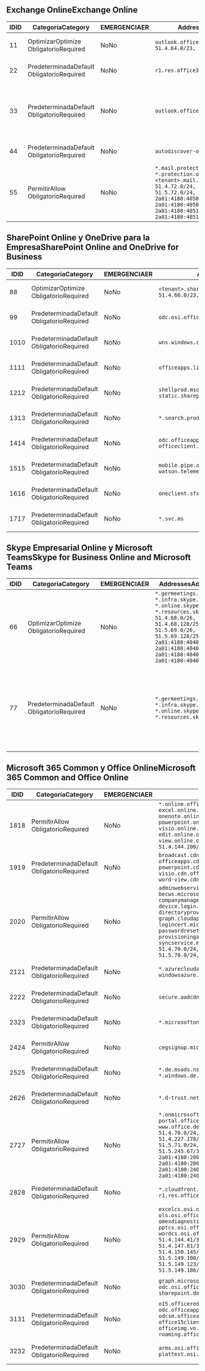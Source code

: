 <!--THIS FILE IS AUTOMATICALLY GENERATED. MANUAL CHANGES WILL BE OVERWRITTEN.-->
<!--Please contact the Office 365 Endpoints team with any questions.-->
<!--Germany endpoints version 2018102900-->
<!--File generated 2018-10-29 14:00:48.2245-->

## <a name="exchange-online"></a><span data-ttu-id="45602-101">Exchange Online</span><span class="sxs-lookup"><span data-stu-id="45602-101">Exchange Online</span></span>

<span data-ttu-id="45602-102">ID</span><span class="sxs-lookup"><span data-stu-id="45602-102">ID</span></span> | <span data-ttu-id="45602-103">Categoría</span><span class="sxs-lookup"><span data-stu-id="45602-103">Category</span></span> | <span data-ttu-id="45602-104">EMERGENCIA</span><span class="sxs-lookup"><span data-stu-id="45602-104">ER</span></span> | <span data-ttu-id="45602-105">Addresses</span><span class="sxs-lookup"><span data-stu-id="45602-105">Addresses</span></span> | <span data-ttu-id="45602-106">Puertos</span><span class="sxs-lookup"><span data-stu-id="45602-106">Ports</span></span>
-- | -------------------- | -- | ------------------------------------------------------------------------------------------------------------------------------------------------------------------------------------------------------------------------------------------------------------ | -------------------------------
<span data-ttu-id="45602-107">1</span><span class="sxs-lookup"><span data-stu-id="45602-107">1</span></span> | <span data-ttu-id="45602-108">Optimizar</span><span class="sxs-lookup"><span data-stu-id="45602-108">Optimize</span></span><BR><span data-ttu-id="45602-109">Obligatorio</span><span class="sxs-lookup"><span data-stu-id="45602-109">Required</span></span> | <span data-ttu-id="45602-110">No</span><span class="sxs-lookup"><span data-stu-id="45602-110">No</span></span> | `outlook.office.de`<BR>`51.4.64.0/23, 51.5.64.0/23` | <span data-ttu-id="45602-111">**TCP:** 443, 80</span><span class="sxs-lookup"><span data-stu-id="45602-111">**TCP:** 443, 80</span></span>
<span data-ttu-id="45602-112">2</span><span class="sxs-lookup"><span data-stu-id="45602-112">2</span></span> | <span data-ttu-id="45602-113">Predeterminada</span><span class="sxs-lookup"><span data-stu-id="45602-113">Default</span></span><BR><span data-ttu-id="45602-114">Obligatorio</span><span class="sxs-lookup"><span data-stu-id="45602-114">Required</span></span> | <span data-ttu-id="45602-115">No</span><span class="sxs-lookup"><span data-stu-id="45602-115">No</span></span> | `r1.res.office365.com` | <span data-ttu-id="45602-116">**TCP:** 443, 80</span><span class="sxs-lookup"><span data-stu-id="45602-116">**TCP:** 443, 80</span></span>
<span data-ttu-id="45602-117">3</span><span class="sxs-lookup"><span data-stu-id="45602-117">3</span></span> | <span data-ttu-id="45602-118">Predeterminada</span><span class="sxs-lookup"><span data-stu-id="45602-118">Default</span></span><BR><span data-ttu-id="45602-119">Obligatorio</span><span class="sxs-lookup"><span data-stu-id="45602-119">Required</span></span> | <span data-ttu-id="45602-120">No</span><span class="sxs-lookup"><span data-stu-id="45602-120">No</span></span> | `outlook.office.de` | <span data-ttu-id="45602-121">**TCP:** 143, 25, 587, 993, 995</span><span class="sxs-lookup"><span data-stu-id="45602-121">**TCP:** 143, 25, 587, 993, 995</span></span>
<span data-ttu-id="45602-122">4</span><span class="sxs-lookup"><span data-stu-id="45602-122">4</span></span> | <span data-ttu-id="45602-123">Predeterminada</span><span class="sxs-lookup"><span data-stu-id="45602-123">Default</span></span><BR><span data-ttu-id="45602-124">Obligatorio</span><span class="sxs-lookup"><span data-stu-id="45602-124">Required</span></span> | <span data-ttu-id="45602-125">No</span><span class="sxs-lookup"><span data-stu-id="45602-125">No</span></span> | `autodiscover-outlook.office.de` | <span data-ttu-id="45602-126">**TCP:** 443, 80</span><span class="sxs-lookup"><span data-stu-id="45602-126">**TCP:** 443, 80</span></span>
<span data-ttu-id="45602-127">5</span><span class="sxs-lookup"><span data-stu-id="45602-127">5</span></span> | <span data-ttu-id="45602-128">Permitir</span><span class="sxs-lookup"><span data-stu-id="45602-128">Allow</span></span><BR><span data-ttu-id="45602-129">Obligatorio</span><span class="sxs-lookup"><span data-stu-id="45602-129">Required</span></span> | <span data-ttu-id="45602-130">No</span><span class="sxs-lookup"><span data-stu-id="45602-130">No</span></span> | `*.mail.protection.outlook.de, *.protection.outlook.de, <tenant>.mail.protection.outlook.de`<BR>`51.4.72.0/24, 51.4.80.0/27, 51.5.72.0/24, 51.5.80.0/27, 2a01:4180:4050:400::/64, 2a01:4180:4050:800::/64, 2a01:4180:4051:400::/64, 2a01:4180:4051:800::/64` | <span data-ttu-id="45602-131">**TCP:** 25, 443</span><span class="sxs-lookup"><span data-stu-id="45602-131">**TCP:** 25, 443</span></span>

## <a name="sharepoint-online-and-onedrive-for-business"></a><span data-ttu-id="45602-132">SharePoint Online y OneDrive para la Empresa</span><span class="sxs-lookup"><span data-stu-id="45602-132">SharePoint Online and OneDrive for Business</span></span>

<span data-ttu-id="45602-133">ID</span><span class="sxs-lookup"><span data-stu-id="45602-133">ID</span></span> | <span data-ttu-id="45602-134">Categoría</span><span class="sxs-lookup"><span data-stu-id="45602-134">Category</span></span> | <span data-ttu-id="45602-135">EMERGENCIA</span><span class="sxs-lookup"><span data-stu-id="45602-135">ER</span></span> | <span data-ttu-id="45602-136">Addresses</span><span class="sxs-lookup"><span data-stu-id="45602-136">Addresses</span></span> | <span data-ttu-id="45602-137">Puertos</span><span class="sxs-lookup"><span data-stu-id="45602-137">Ports</span></span>
-- | -------------------- | -- | ------------------------------------------------------------------------------ | ----------------
<span data-ttu-id="45602-138">8</span><span class="sxs-lookup"><span data-stu-id="45602-138">8</span></span> | <span data-ttu-id="45602-139">Optimizar</span><span class="sxs-lookup"><span data-stu-id="45602-139">Optimize</span></span><BR><span data-ttu-id="45602-140">Obligatorio</span><span class="sxs-lookup"><span data-stu-id="45602-140">Required</span></span> | <span data-ttu-id="45602-141">No</span><span class="sxs-lookup"><span data-stu-id="45602-141">No</span></span> | `<tenant>.sharepoint.de`<BR>`51.4.66.0/23, 51.5.66.0/23` | <span data-ttu-id="45602-142">**TCP:** 443, 80</span><span class="sxs-lookup"><span data-stu-id="45602-142">**TCP:** 443, 80</span></span>
<span data-ttu-id="45602-143">9</span><span class="sxs-lookup"><span data-stu-id="45602-143">9</span></span> | <span data-ttu-id="45602-144">Predeterminada</span><span class="sxs-lookup"><span data-stu-id="45602-144">Default</span></span><BR><span data-ttu-id="45602-145">Obligatorio</span><span class="sxs-lookup"><span data-stu-id="45602-145">Required</span></span> | <span data-ttu-id="45602-146">No</span><span class="sxs-lookup"><span data-stu-id="45602-146">No</span></span> | `odc.osi.office.de` | <span data-ttu-id="45602-147">**TCP:** 443, 80</span><span class="sxs-lookup"><span data-stu-id="45602-147">**TCP:** 443, 80</span></span>
<span data-ttu-id="45602-148">10</span><span class="sxs-lookup"><span data-stu-id="45602-148">10</span></span> | <span data-ttu-id="45602-149">Predeterminada</span><span class="sxs-lookup"><span data-stu-id="45602-149">Default</span></span><BR><span data-ttu-id="45602-150">Obligatorio</span><span class="sxs-lookup"><span data-stu-id="45602-150">Required</span></span> | <span data-ttu-id="45602-151">No</span><span class="sxs-lookup"><span data-stu-id="45602-151">No</span></span> | `wns.windows.com` | <span data-ttu-id="45602-152">**TCP:** 443, 80</span><span class="sxs-lookup"><span data-stu-id="45602-152">**TCP:** 443, 80</span></span>
<span data-ttu-id="45602-153">11</span><span class="sxs-lookup"><span data-stu-id="45602-153">11</span></span> | <span data-ttu-id="45602-154">Predeterminada</span><span class="sxs-lookup"><span data-stu-id="45602-154">Default</span></span><BR><span data-ttu-id="45602-155">Obligatorio</span><span class="sxs-lookup"><span data-stu-id="45602-155">Required</span></span> | <span data-ttu-id="45602-156">No</span><span class="sxs-lookup"><span data-stu-id="45602-156">No</span></span> | `officeapps.live.com` | <span data-ttu-id="45602-157">**TCP:** 443, 80</span><span class="sxs-lookup"><span data-stu-id="45602-157">**TCP:** 443, 80</span></span>
<span data-ttu-id="45602-158">12</span><span class="sxs-lookup"><span data-stu-id="45602-158">12</span></span> | <span data-ttu-id="45602-159">Predeterminada</span><span class="sxs-lookup"><span data-stu-id="45602-159">Default</span></span><BR><span data-ttu-id="45602-160">Obligatorio</span><span class="sxs-lookup"><span data-stu-id="45602-160">Required</span></span> | <span data-ttu-id="45602-161">No</span><span class="sxs-lookup"><span data-stu-id="45602-161">No</span></span> | `shellprod.msocdn.de, spoprod-a.akamaihd.net, static.sharepointonline.com` | <span data-ttu-id="45602-162">**TCP:** 443, 80</span><span class="sxs-lookup"><span data-stu-id="45602-162">**TCP:** 443, 80</span></span>
<span data-ttu-id="45602-163">13</span><span class="sxs-lookup"><span data-stu-id="45602-163">13</span></span> | <span data-ttu-id="45602-164">Predeterminada</span><span class="sxs-lookup"><span data-stu-id="45602-164">Default</span></span><BR><span data-ttu-id="45602-165">Obligatorio</span><span class="sxs-lookup"><span data-stu-id="45602-165">Required</span></span> | <span data-ttu-id="45602-166">No</span><span class="sxs-lookup"><span data-stu-id="45602-166">No</span></span> | `*.search.production.de.azuretrafficmanager.de` | <span data-ttu-id="45602-167">**TCP:** 443</span><span class="sxs-lookup"><span data-stu-id="45602-167">**TCP:** 443</span></span>
<span data-ttu-id="45602-168">14</span><span class="sxs-lookup"><span data-stu-id="45602-168">14</span></span> | <span data-ttu-id="45602-169">Predeterminada</span><span class="sxs-lookup"><span data-stu-id="45602-169">Default</span></span><BR><span data-ttu-id="45602-170">Obligatorio</span><span class="sxs-lookup"><span data-stu-id="45602-170">Required</span></span> | <span data-ttu-id="45602-171">No</span><span class="sxs-lookup"><span data-stu-id="45602-171">No</span></span> | `odc.officeapps.live.com, officeclient.microsoft.com` | <span data-ttu-id="45602-172">**TCP:** 443, 80</span><span class="sxs-lookup"><span data-stu-id="45602-172">**TCP:** 443, 80</span></span>
<span data-ttu-id="45602-173">15</span><span class="sxs-lookup"><span data-stu-id="45602-173">15</span></span> | <span data-ttu-id="45602-174">Predeterminada</span><span class="sxs-lookup"><span data-stu-id="45602-174">Default</span></span><BR><span data-ttu-id="45602-175">Obligatorio</span><span class="sxs-lookup"><span data-stu-id="45602-175">Required</span></span> | <span data-ttu-id="45602-176">No</span><span class="sxs-lookup"><span data-stu-id="45602-176">No</span></span> | `mobile.pipe.aria.microsoft.com, ssw.live.com, watson.telemetry.microsoft.com` | <span data-ttu-id="45602-177">**TCP:** 443, 80</span><span class="sxs-lookup"><span data-stu-id="45602-177">**TCP:** 443, 80</span></span>
<span data-ttu-id="45602-178">16</span><span class="sxs-lookup"><span data-stu-id="45602-178">16</span></span> | <span data-ttu-id="45602-179">Predeterminada</span><span class="sxs-lookup"><span data-stu-id="45602-179">Default</span></span><BR><span data-ttu-id="45602-180">Obligatorio</span><span class="sxs-lookup"><span data-stu-id="45602-180">Required</span></span> | <span data-ttu-id="45602-181">No</span><span class="sxs-lookup"><span data-stu-id="45602-181">No</span></span> | `oneclient.sfx.ms` | <span data-ttu-id="45602-182">**TCP:** 443, 80</span><span class="sxs-lookup"><span data-stu-id="45602-182">**TCP:** 443, 80</span></span>
<span data-ttu-id="45602-183">17</span><span class="sxs-lookup"><span data-stu-id="45602-183">17</span></span> | <span data-ttu-id="45602-184">Predeterminada</span><span class="sxs-lookup"><span data-stu-id="45602-184">Default</span></span><BR><span data-ttu-id="45602-185">Obligatorio</span><span class="sxs-lookup"><span data-stu-id="45602-185">Required</span></span> | <span data-ttu-id="45602-186">No</span><span class="sxs-lookup"><span data-stu-id="45602-186">No</span></span> | `*.svc.ms` | <span data-ttu-id="45602-187">**TCP:** 443, 80</span><span class="sxs-lookup"><span data-stu-id="45602-187">**TCP:** 443, 80</span></span>

## <a name="skype-for-business-online-and-microsoft-teams"></a><span data-ttu-id="45602-188">Skype Empresarial Online y Microsoft Teams</span><span class="sxs-lookup"><span data-stu-id="45602-188">Skype for Business Online and Microsoft Teams</span></span>

<span data-ttu-id="45602-189">ID</span><span class="sxs-lookup"><span data-stu-id="45602-189">ID</span></span> | <span data-ttu-id="45602-190">Categoría</span><span class="sxs-lookup"><span data-stu-id="45602-190">Category</span></span> | <span data-ttu-id="45602-191">EMERGENCIA</span><span class="sxs-lookup"><span data-stu-id="45602-191">ER</span></span> | <span data-ttu-id="45602-192">Addresses</span><span class="sxs-lookup"><span data-stu-id="45602-192">Addresses</span></span> | <span data-ttu-id="45602-193">Puertos</span><span class="sxs-lookup"><span data-stu-id="45602-193">Ports</span></span>
-- | -------------------- | -- | ----------------------------------------------------------------------------------------------------------------------------------------------------------------------------------------------------------------------------------------------- | --------------------------------------------------
<span data-ttu-id="45602-194">6</span><span class="sxs-lookup"><span data-stu-id="45602-194">6</span></span> | <span data-ttu-id="45602-195">Optimizar</span><span class="sxs-lookup"><span data-stu-id="45602-195">Optimize</span></span><BR><span data-ttu-id="45602-196">Obligatorio</span><span class="sxs-lookup"><span data-stu-id="45602-196">Required</span></span> | <span data-ttu-id="45602-197">No</span><span class="sxs-lookup"><span data-stu-id="45602-197">No</span></span> | `*.germeetings.skype.de, *.infra.skype.de, *.online.skype.de, *.resources.skype.de`<BR>`51.4.68.0/26, 51.4.68.128/25, 51.5.69.0/26, 51.5.69.128/25, 2a01:4180:4040:1::/64, 2a01:4180:4040:2::/64, 2a01:4180:4040:7::/64, 2a01:4180:4040:8::/64` | <span data-ttu-id="45602-198">**TCP:** 443, 80</span><span class="sxs-lookup"><span data-stu-id="45602-198">**TCP:** 443, 80</span></span><BR><span data-ttu-id="45602-199">**UDP:** 3478</span><span class="sxs-lookup"><span data-stu-id="45602-199">**UDP:** 3478</span></span>
<span data-ttu-id="45602-200">7</span><span class="sxs-lookup"><span data-stu-id="45602-200">7</span></span> | <span data-ttu-id="45602-201">Predeterminada</span><span class="sxs-lookup"><span data-stu-id="45602-201">Default</span></span><BR><span data-ttu-id="45602-202">Obligatorio</span><span class="sxs-lookup"><span data-stu-id="45602-202">Required</span></span> | <span data-ttu-id="45602-203">No</span><span class="sxs-lookup"><span data-stu-id="45602-203">No</span></span> | `*.germeetings.skype.de, *.infra.skype.de, *.online.skype.de, *.resources.skype.de` | <span data-ttu-id="45602-204">**TCP:** 5061, 50000-59999</span><span class="sxs-lookup"><span data-stu-id="45602-204">**TCP:** 5061, 50000-59999</span></span><BR><span data-ttu-id="45602-205">**UDP:** 50000-59999</span><span class="sxs-lookup"><span data-stu-id="45602-205">**UDP:** 50000-59999</span></span>

## <a name="microsoft-365-common-and-office-online"></a><span data-ttu-id="45602-206">Microsoft 365 Common y Office Online</span><span class="sxs-lookup"><span data-stu-id="45602-206">Microsoft 365 Common and Office Online</span></span>

<span data-ttu-id="45602-207">ID</span><span class="sxs-lookup"><span data-stu-id="45602-207">ID</span></span> | <span data-ttu-id="45602-208">Categoría</span><span class="sxs-lookup"><span data-stu-id="45602-208">Category</span></span> | <span data-ttu-id="45602-209">EMERGENCIA</span><span class="sxs-lookup"><span data-stu-id="45602-209">ER</span></span> | <span data-ttu-id="45602-210">Addresses</span><span class="sxs-lookup"><span data-stu-id="45602-210">Addresses</span></span> | <span data-ttu-id="45602-211">Puertos</span><span class="sxs-lookup"><span data-stu-id="45602-211">Ports</span></span>
-- | ------------------- | -- | ---------------------------------------------------------------------------------------------------------------------------------------------------------------------------------------------------------------------------------------------------------------------------------------------------------------------------------------------------------------------------------------------------------------------------------------------------------------------------------- | ----------------
<span data-ttu-id="45602-212">18</span><span class="sxs-lookup"><span data-stu-id="45602-212">18</span></span> | <span data-ttu-id="45602-213">Permitir</span><span class="sxs-lookup"><span data-stu-id="45602-213">Allow</span></span><BR><span data-ttu-id="45602-214">Obligatorio</span><span class="sxs-lookup"><span data-stu-id="45602-214">Required</span></span> | <span data-ttu-id="45602-215">No</span><span class="sxs-lookup"><span data-stu-id="45602-215">No</span></span> | `*.online.office.de, broadcast.online.office.de, excel.online.office.de, onenote.online.office.de, powerpoint.online.office.de, visio.online.office.de, word-edit.online.office.de, word-view.online.office.de`<BR>`51.4.144.200/32, 51.5.149.3/32, 51.18.16.0/23` | <span data-ttu-id="45602-216">**TCP:** 443</span><span class="sxs-lookup"><span data-stu-id="45602-216">**TCP:** 443</span></span>
<span data-ttu-id="45602-217">19</span><span class="sxs-lookup"><span data-stu-id="45602-217">19</span></span> | <span data-ttu-id="45602-218">Predeterminada</span><span class="sxs-lookup"><span data-stu-id="45602-218">Default</span></span><BR><span data-ttu-id="45602-219">Obligatorio</span><span class="sxs-lookup"><span data-stu-id="45602-219">Required</span></span> | <span data-ttu-id="45602-220">No</span><span class="sxs-lookup"><span data-stu-id="45602-220">No</span></span> | `broadcast.cdn.office.de, excel.cdn.office.de, officeapps.cdn.office.de, onenote.cdn.office.de, powerpoint.cdn.office.de, view.cdn.office.de, visio.cdn.office.de, word-edit.cdn.office.de, word-view.cdn.office.de` | <span data-ttu-id="45602-221">**TCP:** 443</span><span class="sxs-lookup"><span data-stu-id="45602-221">**TCP:** 443</span></span>
<span data-ttu-id="45602-222">20</span><span class="sxs-lookup"><span data-stu-id="45602-222">20</span></span> | <span data-ttu-id="45602-223">Permitir</span><span class="sxs-lookup"><span data-stu-id="45602-223">Allow</span></span><BR><span data-ttu-id="45602-224">Obligatorio</span><span class="sxs-lookup"><span data-stu-id="45602-224">Required</span></span> | <span data-ttu-id="45602-225">No</span><span class="sxs-lookup"><span data-stu-id="45602-225">No</span></span> | `adminwebservice.microsoftonline.de, becws.microsoftonline.de, companymanager.microsoftonline.de, device.login.microsoftonline.de, directoryprovisioning.cloudapi.de, graph.cloudapi.de, login.microsoftonline.de, logincert.microsoftonline.de, pas.cloudapi.de, passwordreset.activedirectory.microsoftazure.de, provisioningapi.microsoftonline.de, syncservice.microsoftonline.de`<BR>`51.4.70.0/24, 51.4.136.0/24, 51.4.144.0/24, 51.5.70.0/24, 51.5.136.0/24, 51.5.144.0/24` | <span data-ttu-id="45602-226">**TCP:** 443, 80</span><span class="sxs-lookup"><span data-stu-id="45602-226">**TCP:** 443, 80</span></span>
<span data-ttu-id="45602-227">21</span><span class="sxs-lookup"><span data-stu-id="45602-227">21</span></span> | <span data-ttu-id="45602-228">Predeterminada</span><span class="sxs-lookup"><span data-stu-id="45602-228">Default</span></span><BR><span data-ttu-id="45602-229">Obligatorio</span><span class="sxs-lookup"><span data-stu-id="45602-229">Required</span></span> | <span data-ttu-id="45602-230">No</span><span class="sxs-lookup"><span data-stu-id="45602-230">No</span></span> | `*.azurecloudapp.de, *.cloudapi.de, *.windows.de, windowsazure.de` | <span data-ttu-id="45602-231">**TCP:** 443, 80</span><span class="sxs-lookup"><span data-stu-id="45602-231">**TCP:** 443, 80</span></span>
<span data-ttu-id="45602-232">22</span><span class="sxs-lookup"><span data-stu-id="45602-232">22</span></span> | <span data-ttu-id="45602-233">Predeterminada</span><span class="sxs-lookup"><span data-stu-id="45602-233">Default</span></span><BR><span data-ttu-id="45602-234">Obligatorio</span><span class="sxs-lookup"><span data-stu-id="45602-234">Required</span></span> | <span data-ttu-id="45602-235">No</span><span class="sxs-lookup"><span data-stu-id="45602-235">No</span></span> | `secure.aadcdn.microsoftonline-p.com` | <span data-ttu-id="45602-236">**TCP:** 443, 80</span><span class="sxs-lookup"><span data-stu-id="45602-236">**TCP:** 443, 80</span></span>
<span data-ttu-id="45602-237">23</span><span class="sxs-lookup"><span data-stu-id="45602-237">23</span></span> | <span data-ttu-id="45602-238">Predeterminada</span><span class="sxs-lookup"><span data-stu-id="45602-238">Default</span></span><BR><span data-ttu-id="45602-239">Obligatorio</span><span class="sxs-lookup"><span data-stu-id="45602-239">Required</span></span> | <span data-ttu-id="45602-240">No</span><span class="sxs-lookup"><span data-stu-id="45602-240">No</span></span> | `*.microsoftonline.de, *.windows.net` | <span data-ttu-id="45602-241">**TCP:** 443, 80</span><span class="sxs-lookup"><span data-stu-id="45602-241">**TCP:** 443, 80</span></span>
<span data-ttu-id="45602-242">24</span><span class="sxs-lookup"><span data-stu-id="45602-242">24</span></span> | <span data-ttu-id="45602-243">Permitir</span><span class="sxs-lookup"><span data-stu-id="45602-243">Allow</span></span><BR><span data-ttu-id="45602-244">Obligatorio</span><span class="sxs-lookup"><span data-stu-id="45602-244">Required</span></span> | <span data-ttu-id="45602-245">No</span><span class="sxs-lookup"><span data-stu-id="45602-245">No</span></span> | `cegsignup.microsoft.de, negsignup.microsoft.de` | <span data-ttu-id="45602-246">**TCP:** 443, 80</span><span class="sxs-lookup"><span data-stu-id="45602-246">**TCP:** 443, 80</span></span>
<span data-ttu-id="45602-247">25</span><span class="sxs-lookup"><span data-stu-id="45602-247">25</span></span> | <span data-ttu-id="45602-248">Predeterminada</span><span class="sxs-lookup"><span data-stu-id="45602-248">Default</span></span><BR><span data-ttu-id="45602-249">Obligatorio</span><span class="sxs-lookup"><span data-stu-id="45602-249">Required</span></span> | <span data-ttu-id="45602-250">No</span><span class="sxs-lookup"><span data-stu-id="45602-250">No</span></span> | `*.de.msods.nsatc.net, *.office.de.akadns.net, *.windows.de.nsatc.net, officehome.msocdn.de` | <span data-ttu-id="45602-251">**TCP:** 443, 80</span><span class="sxs-lookup"><span data-stu-id="45602-251">**TCP:** 443, 80</span></span>
<span data-ttu-id="45602-252">26</span><span class="sxs-lookup"><span data-stu-id="45602-252">26</span></span> | <span data-ttu-id="45602-253">Predeterminada</span><span class="sxs-lookup"><span data-stu-id="45602-253">Default</span></span><BR><span data-ttu-id="45602-254">Obligatorio</span><span class="sxs-lookup"><span data-stu-id="45602-254">Required</span></span> | <span data-ttu-id="45602-255">No</span><span class="sxs-lookup"><span data-stu-id="45602-255">No</span></span> | `*.d-trust.net` | <span data-ttu-id="45602-256">**TCP:** 443, 80</span><span class="sxs-lookup"><span data-stu-id="45602-256">**TCP:** 443, 80</span></span>
<span data-ttu-id="45602-257">27</span><span class="sxs-lookup"><span data-stu-id="45602-257">27</span></span> | <span data-ttu-id="45602-258">Permitir</span><span class="sxs-lookup"><span data-stu-id="45602-258">Allow</span></span><BR><span data-ttu-id="45602-259">Obligatorio</span><span class="sxs-lookup"><span data-stu-id="45602-259">Required</span></span> | <span data-ttu-id="45602-260">No</span><span class="sxs-lookup"><span data-stu-id="45602-260">No</span></span> | `*.onmicrosoft.de, *.osi.office.de, office.de, portal.office.de, webshell.suite.office.de, www.office.de`<BR>`51.4.70.0/24, 51.4.71.0/24, 51.4.226.115/32, 51.4.227.178/32, 51.4.230.178/32, 51.5.70.0/24, 51.5.71.0/24, 51.5.147.48/32, 51.5.242.163/32, 51.5.245.67/32, 2a01:4180:2001::92/128, 2a01:4180:2001::234/128, 2a01:4180:2001::3b8/128, 2a01:4180:2401::11f/128, 2a01:4180:2401::33b/128, 2a01:4180:2401::55b/128` | <span data-ttu-id="45602-261">**TCP:** 443, 80</span><span class="sxs-lookup"><span data-stu-id="45602-261">**TCP:** 443, 80</span></span>
<span data-ttu-id="45602-262">28</span><span class="sxs-lookup"><span data-stu-id="45602-262">28</span></span> | <span data-ttu-id="45602-263">Predeterminada</span><span class="sxs-lookup"><span data-stu-id="45602-263">Default</span></span><BR><span data-ttu-id="45602-264">Obligatorio</span><span class="sxs-lookup"><span data-stu-id="45602-264">Required</span></span> | <span data-ttu-id="45602-265">No</span><span class="sxs-lookup"><span data-stu-id="45602-265">No</span></span> | `*.cloudfront.net, prod.msocdn.de, r1.res.office365.com, shellprod.msocdn.de` | <span data-ttu-id="45602-266">**TCP:** 443, 80</span><span class="sxs-lookup"><span data-stu-id="45602-266">**TCP:** 443, 80</span></span>
<span data-ttu-id="45602-267">29</span><span class="sxs-lookup"><span data-stu-id="45602-267">29</span></span> | <span data-ttu-id="45602-268">Permitir</span><span class="sxs-lookup"><span data-stu-id="45602-268">Allow</span></span><BR><span data-ttu-id="45602-269">Obligatorio</span><span class="sxs-lookup"><span data-stu-id="45602-269">Required</span></span> | <span data-ttu-id="45602-270">No</span><span class="sxs-lookup"><span data-stu-id="45602-270">No</span></span> | `excelcs.osi.office.de, excelps.osi.office.de, ols.osi.office.de, omexdiagnostics.osi.office.de, pptcs.osi.office.de, pptps.osi.office.de, wordcs.osi.office.de, wordps.osi.office.de`<BR>`51.4.144.41/32, 51.4.144.174/32, 51.4.145.38/32, 51.4.147.81/32, 51.4.147.233/32, 51.4.148.12/32, 51.4.150.145/32, 51.5.147.242/32, 51.5.149.100/32, 51.5.149.119/32, 51.5.149.123/32, 51.5.149.180/32, 51.5.149.186/32, 51.18.0.0/21` | <span data-ttu-id="45602-271">**TCP:** 443, 80</span><span class="sxs-lookup"><span data-stu-id="45602-271">**TCP:** 443, 80</span></span>
<span data-ttu-id="45602-272">30</span><span class="sxs-lookup"><span data-stu-id="45602-272">30</span></span> | <span data-ttu-id="45602-273">Predeterminada</span><span class="sxs-lookup"><span data-stu-id="45602-273">Default</span></span><BR><span data-ttu-id="45602-274">Obligatorio</span><span class="sxs-lookup"><span data-stu-id="45602-274">Required</span></span> | <span data-ttu-id="45602-275">No</span><span class="sxs-lookup"><span data-stu-id="45602-275">No</span></span> | `graph.microsoft.de, ocws.osi.office.de, odc.osi.office.de, roaming.osi.office.de, sharepoint.de, store.office.de` | <span data-ttu-id="45602-276">**TCP:** 443, 80</span><span class="sxs-lookup"><span data-stu-id="45602-276">**TCP:** 443, 80</span></span>
<span data-ttu-id="45602-277">31</span><span class="sxs-lookup"><span data-stu-id="45602-277">31</span></span> | <span data-ttu-id="45602-278">Predeterminada</span><span class="sxs-lookup"><span data-stu-id="45602-278">Default</span></span><BR><span data-ttu-id="45602-279">Obligatorio</span><span class="sxs-lookup"><span data-stu-id="45602-279">Required</span></span> | <span data-ttu-id="45602-280">No</span><span class="sxs-lookup"><span data-stu-id="45602-280">No</span></span> | `o15.officeredir.microsoft.com, odc.officeapps.live.com, odcsm.officeapps.live.com, office.microsoft.com, office15client.microsoft.com, officeimg.vo.msecnd.net, roaming.officeapps.live.com` | <span data-ttu-id="45602-281">**TCP:** 443, 80</span><span class="sxs-lookup"><span data-stu-id="45602-281">**TCP:** 443, 80</span></span>
<span data-ttu-id="45602-282">32</span><span class="sxs-lookup"><span data-stu-id="45602-282">32</span></span> | <span data-ttu-id="45602-283">Predeterminada</span><span class="sxs-lookup"><span data-stu-id="45602-283">Default</span></span><BR><span data-ttu-id="45602-284">Obligatorio</span><span class="sxs-lookup"><span data-stu-id="45602-284">Required</span></span> | <span data-ttu-id="45602-285">No</span><span class="sxs-lookup"><span data-stu-id="45602-285">No</span></span> | `arms.osi.office.de, manage.osi.office.de, plattest.osi.office.de` | <span data-ttu-id="45602-286">**TCP:** 443, 80</span><span class="sxs-lookup"><span data-stu-id="45602-286">**TCP:** 443, 80</span></span>

